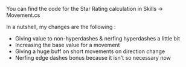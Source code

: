 You can find the code for the Star Rating calculation in Skills -> Movement.cs

In a nutshell, my changes are the following :
- Giving value to non-hyperdashes & nerfing hyperdashes a little bit
- Increasing the base value for a movement
- Giving a huge buff on short movements on direction change
- Nerfing edge dashes bonus because it isn't so necessary now